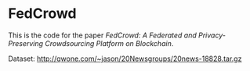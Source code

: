 # FedCrowd
This is the code for the paper *FedCrowd: A Federated and Privacy-Preserving Crowdsourcing Platform on Blockchain*.

Dataset: http://qwone.com/~jason/20Newsgroups/20news-18828.tar.gz
